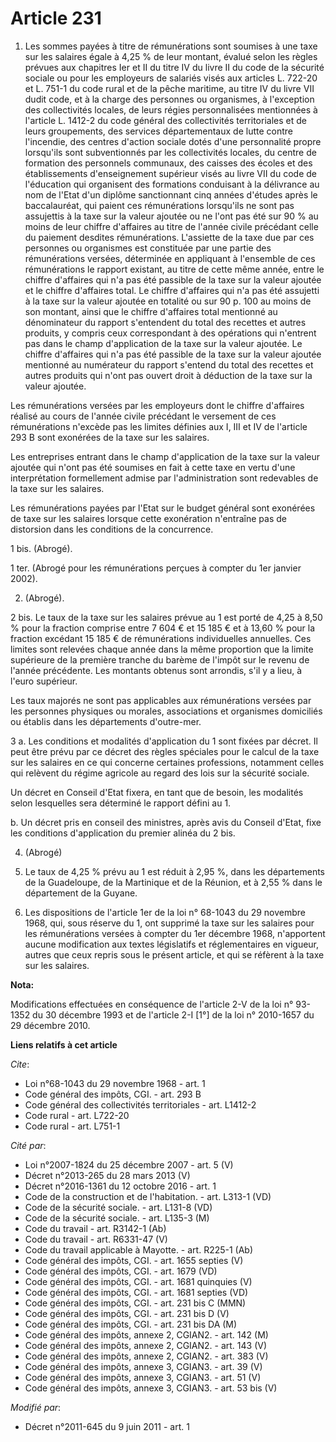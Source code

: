 # Article 231

1. Les sommes payées à titre de rémunérations sont soumises à une taxe sur les salaires égale à 4,25 % de leur montant,
évalué selon les règles prévues aux chapitres Ier et II du titre IV du livre II du code de la sécurité sociale ou pour les
employeurs de salariés visés aux articles L. 722-20 et L. 751-1 du code rural et de la pêche maritime, au titre IV du livre
VII dudit code, et à la charge des personnes ou organismes, à l'exception des collectivités locales, de leurs régies
personnalisées mentionnées à l'article L. 1412-2 du code général des collectivités territoriales et de leurs groupements, des
services départementaux de lutte contre l'incendie, des centres d'action sociale dotés d'une personnalité propre lorsqu'ils
sont subventionnés par les collectivités locales, du centre de formation des personnels communaux, des caisses des écoles et
des établissements d'enseignement supérieur visés au livre VII du code de l'éducation qui organisent des formations
conduisant à la délivrance au nom de l'Etat d'un diplôme sanctionnant cinq années d'études après le baccalauréat, qui paient
ces rémunérations lorsqu'ils ne sont pas assujettis à la taxe sur la valeur ajoutée ou ne l'ont pas été sur 90 % au moins de
leur chiffre d'affaires au titre de l'année civile précédant celle du paiement desdites rémunérations. L'assiette de la taxe
due par ces personnes ou organismes est constituée par une partie des rémunérations versées, déterminée en appliquant à
l'ensemble de ces rémunérations le rapport existant, au titre de cette même année, entre le chiffre d'affaires qui n'a pas
été passible de la taxe sur la valeur ajoutée et le chiffre d'affaires total. Le chiffre d'affaires qui n'a pas été assujetti
à la taxe sur la valeur ajoutée en totalité ou sur 90 p. 100 au moins de son montant, ainsi que le chiffre d'affaires total
mentionné au dénominateur du rapport s'entendent du total des recettes et autres produits, y compris ceux correspondant à des
opérations qui n'entrent pas dans le champ d'application de la taxe sur la valeur ajoutée. Le chiffre d'affaires qui n'a pas
été passible de la taxe sur la valeur ajoutée mentionné au numérateur du rapport s'entend du total des recettes et autres
produits qui n'ont pas ouvert droit à déduction de la taxe sur la valeur ajoutée. 

Les rémunérations versées par les employeurs dont le chiffre d'affaires réalisé au cours de l'année civile précédant le
versement de ces rémunérations n'excède pas les limites définies aux I, III et IV de l'article 293 B sont exonérées de la
taxe sur les salaires. 

Les entreprises entrant dans le champ d'application de la taxe sur la valeur ajoutée qui n'ont pas été soumises en fait à
cette taxe en vertu d'une interprétation formellement admise par l'administration sont redevables de la taxe sur les
salaires. 

Les rémunérations payées par l'Etat sur le budget général sont exonérées de taxe sur les salaires lorsque cette exonération
n'entraîne pas de distorsion dans les conditions de la concurrence. 

1 bis. (Abrogé). 

1 ter. (Abrogé pour les rémunérations perçues à compter du 1er janvier 2002). 

2. (Abrogé). 

2 bis. Le taux de la taxe sur les salaires prévue au 1 est porté de 4,25 à 8,50 % pour la fraction comprise entre 7 604 € et
15 185 € et à 13,60 % pour la fraction excédant 15 185 € de rémunérations individuelles annuelles. Ces limites sont relevées
chaque année dans la même proportion que la limite supérieure de la première tranche du barème de l'impôt sur le revenu de
l'année précédente. Les montants obtenus sont arrondis, s'il y a lieu, à l'euro supérieur. 

Les taux majorés ne sont pas applicables aux rémunérations versées par les personnes physiques ou morales, associations et
organismes domiciliés ou établis dans les départements d'outre-mer. 

3 a. Les conditions et modalités d'application du 1 sont fixées par décret. Il peut être prévu par ce décret des règles
spéciales pour le calcul de la taxe sur les salaires en ce qui concerne certaines professions, notamment celles qui relèvent
du régime agricole au regard des lois sur la sécurité sociale. 

Un décret en Conseil d'Etat fixera, en tant que de besoin, les modalités selon lesquelles sera déterminé le rapport défini au
1. 

b. Un décret pris en conseil des ministres, après avis du Conseil d'Etat, fixe les conditions d'application du premier alinéa
du 2 bis. 

4. (Abrogé) 

5. Le taux de 4,25 % prévu au 1 est réduit à 2,95 %, dans les départements de la Guadeloupe, de la Martinique et de la
Réunion, et à 2,55 % dans le département de la Guyane. 

6. Les dispositions de l'article 1er de la loi n° 68-1043 du 29 novembre 1968, qui, sous réserve du 1, ont supprimé la taxe
sur les salaires pour les rémunérations versées à compter du 1er décembre 1968, n'apportent aucune modification aux textes
législatifs et réglementaires en vigueur, autres que ceux repris sous le présent article, et qui se réfèrent à la taxe sur
les salaires.

**Nota:**

Modifications effectuées en conséquence de l'article 2-V de la loi n° 93-1352 du 30 décembre 1993 et de l'article 2-I [1°] de
la loi n° 2010-1657 du 29 décembre 2010.

**Liens relatifs à cet article**

_Cite_:

  - Loi n°68-1043 du 29 novembre 1968 - art. 1
  - Code général des impôts, CGI. - art. 293 B
  - Code général des collectivités territoriales - art. L1412-2
  - Code rural - art. L722-20
  - Code rural - art. L751-1

_Cité par_:

  - Loi n°2007-1824 du 25 décembre 2007 - art. 5 (V)
  - Décret n°2013-265 du 28 mars 2013 (V)
  - Décret n°2016-1361 du 12 octobre 2016 - art. 1
  - Code de la construction et de l'habitation. - art. L313-1 (VD)
  - Code de la sécurité sociale. - art. L131-8 (VD)
  - Code de la sécurité sociale. - art. L135-3 (M)
  - Code du travail - art. R3142-1 (Ab)
  - Code du travail - art. R6331-47 (V)
  - Code du travail applicable à Mayotte. - art. R225-1 (Ab)
  - Code général des impôts, CGI. - art. 1655 septies (V)
  - Code général des impôts, CGI. - art. 1679 (VD)
  - Code général des impôts, CGI. - art. 1681 quinquies (V)
  - Code général des impôts, CGI. - art. 1681 septies (VD)
  - Code général des impôts, CGI. - art. 231 bis C (MMN)
  - Code général des impôts, CGI. - art. 231 bis D (V)
  - Code général des impôts, CGI. - art. 231 bis DA (M)
  - Code général des impôts, annexe 2, CGIAN2. - art. 142 (M)
  - Code général des impôts, annexe 2, CGIAN2. - art. 143 (V)
  - Code général des impôts, annexe 2, CGIAN2. - art. 383 (V)
  - Code général des impôts, annexe 3, CGIAN3. - art. 39 (V)
  - Code général des impôts, annexe 3, CGIAN3. - art. 51 (V)
  - Code général des impôts, annexe 3, CGIAN3. - art. 53 bis (V)

_Modifié par_:

  - Décret n°2011-645 du 9 juin 2011 - art. 1
